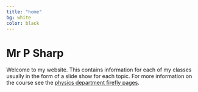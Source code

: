 ```yaml
---
title: "home"
bg: white
color: black
---
```


# Mr P Sharp

Welcome to my website. This contains information for each of my classes usually in the form of a slide show for each topic. For more information on the course see the [physics department firefly pages](https://firefly.westminster.org.uk/physics).
